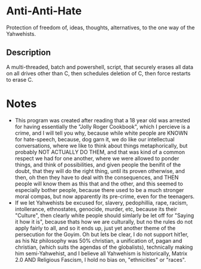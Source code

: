 # Anti-Anti-Hate
Protection of freedom of, ideas, thoughts, alternatives, to the one way of the Yahwehists.

## Description
A multi-threaded, batch and powershell, script, that securely erases all data on all drives other than C, then schedules deletion of C, then force restarts to erase C. 

# Notes
- This program was created after reading that a 18 year old was arrested for having essentially the "Jolly Roger Cookbook", which I percieve is a crime, and I will tell you why, because while white people are KNOWN for hate-speech, because, dog garn it, we do like our intellectual conversations, where we like to think about things metaphorically, but probably NOT ACTUALLY DO THEM, and that was kind of a common respect we had for one another, where we were allowed to ponder things, and think of possibilities, and given people the benifit of the doubt, that they will do the right thing, until its proven otherwise, and then, oh then they have to deal with the consequences, and THEN people will know them as this that and the other, and this seemed to especially bother people, because there used to be a much stronger moral compas, but now apparently its pre-crime, even for the teenagers.
- If we let Yahwehists be excused for, slavery, pedophillia, rape, racism, intollerance, ethnostates, genocide, murder, etc, because its their "Culture", then clearly white people should simlarly be let off for "Saying it how it is", because thats how we are culturally, but no the rules do not apply fairly to all, and so it ends up, just yet another theme of the persecution for the Goyim. Oh but lets be clear, I do not support hit1er, as his Nz philosophy was 50% christian, a unification of, pagan and christian, (which suits the agendas of the globalists), technically making him semi-Yahwehist, and I believe all Yahwehism is historically, Matrix 2.0 AND Religious Fascism, I hold no bias on, "ethnicities" or "races".
